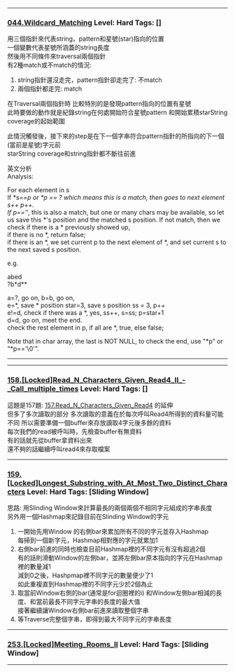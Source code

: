 
  
  
  
  
***
  
### [044.Wildcard_Matching](../../SourceCode/Python/044.Wildcard_Matching.py) Level: Hard Tags: []
   
用三個指針來代表string，pattern和星號(star)指向的位置  
一個變數代表星號所涵蓋的string長度  
然後用不同條件來traversal兩個指針  
有2種match或不match的情況:  
1. string指針還沒走完，pattern指針卻走完了: 不match  
2. 兩個指針都走完: match  
  
在Traversal兩個指針時
比較特別的是發現pattern指向的位置有星號  
此時要做的動作就是紀錄string在何處開始符合星號pattern
和開始累積starString coverage的起始範圍
  
此情況觸發後，接下來的step是在下一個字串符合pattern指針的所指向的下一個(當前是星號)字元前  
starString coverage和string指針都不斷往前進
  
  
英文分析  
Analysis:

For each element in s  
If *s==*p or \*p == ? which means this is a match, then goes to next element s++ p++.  
If p=='*', this is also a match, but one or many chars may be available, so let us save this *'s position and the matched s position.
If not match, then we check if there is a * previously showed up,  
       if there is no *,  return false;  
       if there is an *,  we set current p to the next element of *, and set current s to the next saved s position.  

e.g.  

abed  
?b*d**  

a=?, go on, b=b, go on,  
e=*, save * position star=3, save s position ss = 3, p++  
e!=d,  check if there was a *, yes, ss++, s=ss; p=star+1  
d=d, go on, meet the end.  
check the rest element in p, if all are *, true, else false;  

Note that in char array, the last is NOT NULL, to check the end, use  "*p"  or "*p=='\0'".  

***
  
  
  
***
  
  
### [158.\[Locked\]Read_N_Characters_Given_Read4_II_-_Call_multiple_times](../../SourceCode/Python/158.\[Locked\]Read_N_Characters_Given_Read4_II_-_Call_multiple_times.py) Level: Hard Tags: []
  
  
這題是157題: [157.Read_N_Characters_Given_Read4](../../SourceCode/Python/157.[Locked]Read_N_Characters_Given_Read4.py) 的延伸  
但多了多次讀取的部分
多次讀取的意義在於每次呼叫Read4所得到的資料量可能不同
所以需要準備一個buffer來存放讀取4字元後多餘的資料  
每次我們的read被呼叫時，先檢查buffer有無資料  
有的話就先從buffer拿資料出來  
還不夠的話繼續呼叫read4來存取檔案  
  
  
***
  
  
### [159.[Locked]Longest_Substring_with_At_Most_Two_Distinct_Characters](../../SourceCode/Python/159.[Locked]Longest_Substring_with_At_Most_Two_Distinct_Characters.py) Level: Hard Tags: [Sliding Window]
  
  
思路: 用Slinding Window來計算最長的兩個兩個不相同字元組成的字串長度  
另外用一個Hashmap來記錄目前在Slinding Window的字元  
1. 一開始先用Window 的右側bar來累加所有不同的字元並存入Hashmap  
每掃到一個新字元，Hashmap相對應的字元就累加1  
2. 右側bar前進的同時也檢查目前Hashmap裡的不同字元有沒有超過2個  
有的話則滑動Window的左側bar，並將左側bar原本指向的字元在Hashmap裡的數量減1  
減到0之後，Hashpmap裡不同字元的數量便少了1  
如此重複直到Hashmap裡的不同字元少於2個為止  
3. 取當前Window右側的bar(通常是for迴圈裡的i) 和Window左側bar相減的長度、和當前最長不同字元字串的長度的最大值  
接著繼續讓Window右側bar前進來讀取整個字串  
4. 等Traverse完整個字串，即得到最大不同字元的字串長度
  
  
***
  
  
### [253.[Locked]Meeting_Rooms_II](../../SourceCode/Python/253.[Locked]Meeting_Rooms_II.py) Level: Hard Tags: [Sliding Window]
  
  
  
***
